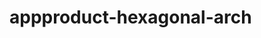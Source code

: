  # appproduct-hexagonal-arch               
            
        
         
       
     
     
      
